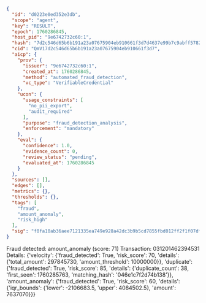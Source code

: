 ```json
{
  "id": "d0223e0ed352e3db",
  "scope": "agent",
  "key": "RESULT",
  "epoch": 1760286845,
  "host_pid": "9e6742732c60:1",
  "hash": "7d2c546d65b6b191a23a07675904eb910661f3d7d4637e99b7c9abff57827ea7",
  "cid": "QmV17d2c546d65b6b191a23a07675904eb910661f3d7",
  "aicp": {
    "prov": {
      "issuer": "9e6742732c60:1",
      "created_at": 1760286845,
      "method": "automated_fraud_detection",
      "vc_type": "VerifiableCredential"
    },
    "ucon": {
      "usage_constraints": [
        "no_pii_export",
        "audit_required"
      ],
      "purpose": "fraud_detection_analysis",
      "enforcement": "mandatory"
    },
    "eval": {
      "confidence": 1.0,
      "evidence_count": 0,
      "review_status": "pending",
      "evaluated_at": 1760286845
    }
  },
  "sources": [],
  "edges": [],
  "metrics": {},
  "thresholds": {},
  "tags": [
    "fraud",
    "amount_anomaly",
    "risk_high"
  ],
  "sig": "f0fa10ab36aee7121335ea749e928a42dc3b9b5cd7855fbd012ff2f1f07dfd7a"
}
```

Fraud detected: amount_anomaly (score: 71)
Transaction: 031201462394531
Details: {'velocity': {'fraud_detected': True, 'risk_score': 70, 'details': {'total_amount': 297845730, 'amount_threshold': 10000000}}, 'duplicate': {'fraud_detected': True, 'risk_score': 85, 'details': {'duplicate_count': 38, 'first_seen': 1760285763, 'matching_hash': '046e1c7f2d74b138'}}, 'amount_anomaly': {'fraud_detected': True, 'risk_score': 60, 'details': {'iqr_bounds': {'lower': -2106683.5, 'upper': 4084502.5}, 'amount': 7637070}}}